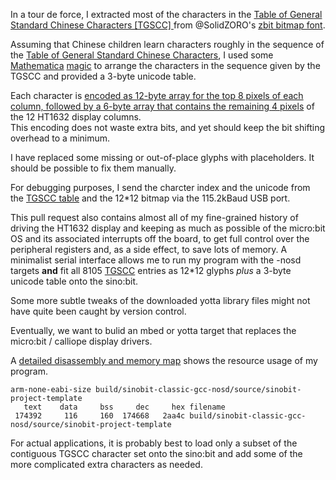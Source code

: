 In a tour de force, I extracted most of the characters in the [Table of General Standard Chinese Characters [TGSCC] ](http://hanzidb.org/character-list/general-standard) from @SolidZORO's [zbit bitmap font](https://github.com/tatzelbrumm/zpix-pixel-font/tree/tatzelbranch/transmogrify). 

Assuming that Chinese children learn characters roughly in the sequence of the [Table of General Standard Chinese Characters](http://hanzidb.org/TGSCC-Unicode.txt), 
I used some [Mathematica](https://github.com/tatzelbrumm/zpix-pixel-font/blob/tatzelbranch/transmogrify/BDF_font_translation.nb) [magic](https://github.com/tatzelbrumm/zpix-pixel-font/blob/tatzelbranch/transmogrify/BDF_font_translation.pdf) to arrange the characters in the sequence given by the TGSCC and provided a 3-byte unicode table. 

Each character is [encoded as 12-byte array for the top 8 pixels of each column, followed by a 6-byte array that contains the remaining 4 pixels](https://github.com/tatzelbrumm/calliope-project-template/blob/sinobit-font/source/font.cpp) of the 12 HT1632 display columns.  
This encoding does not waste extra bits, and yet should keep the bit shifting overhead to a minimum. 

I have replaced some missing or out-of-place glyphs with placeholders. 
It should be possible to fix them manually. 

For debugging purposes, I send the charcter index and the unicode from the [TGSCC table](http://hanzidb.org/TGSCC-Unicode.txt) and the 12*12 bitmap via the 115.2kBaud USB port.

This pull request also contains almost all of my fine-grained history of driving the HT1632 display and keeping as much as possible of the micro:bit OS and its associated interrupts off the board, to get full control over the peripheral registers and, as a side effect, to save lots of memory.
A minimalist serial interface allows me to run my program with the -nosd targets 
**and** fit all 8105 [TGSCC](http://hanzidb.org/character-list/general-standard) entries as 12*12 glyphs _plus_ a 3-byte unicode table onto the sino:bit. 

Some more subtle tweaks of the downloaded yotta library files might not have quite been caught by version control.  

Eventually, we want to bulid an mbed or yotta target that replaces the micro:bit / calliope display drivers. 

A [detailed disassembly and memory map](https://github.com/tatzelbrumm/calliope-project-template/blob/sinobit-font/sinobit-project-template.disassembly) shows the resource usage of my program. 
```
arm-none-eabi-size build/sinobit-classic-gcc-nosd/source/sinobit-project-template
   text	   data	    bss	    dec	    hex	filename
 174392	    116	    160	 174668	  2aa4c	build/sinobit-classic-gcc-nosd/source/sinobit-project-template
```

For actual applications, it is probably best to load only a subset of the contiguous TGSCC character set onto the sino:bit and add some of the more complicated extra characters as needed. 
